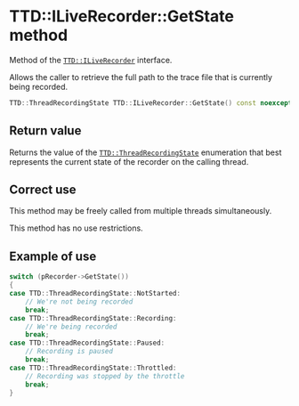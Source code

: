# TTD::ILiveRecorder::GetState method

Method of the [`TTD::ILiveRecorder`](interface-ILiveRecorder.md) interface.

Allows the caller to retrieve the full path to the trace file that is currently being recorded.

```C++
TTD::ThreadRecordingState TTD::ILiveRecorder::GetState() const noexcept;
```

## Return value

Returns the value of the [`TTD::ThreadRecordingState`](../TTDCommonTypes.h/enum-ThreadRecordingState.md) enumeration
that best represents the current state of the recorder on the calling thread.

## Correct use

This method may be freely called from multiple threads simultaneously.

This method has no use restrictions.

## Example of use

```C++
switch (pRecorder->GetState())
{
case TTD::ThreadRecordingState::NotStarted:
    // We're not being recorded
    break;
case TTD::ThreadRecordingState::Recording:
    // We're being recorded
    break;
case TTD::ThreadRecordingState::Paused:
    // Recording is paused
    break;
case TTD::ThreadRecordingState::Throttled:
    // Recording was stopped by the throttle
    break;
}
```
